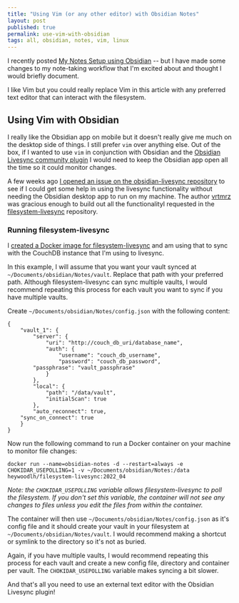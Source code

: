```yaml
---
title: "Using Vim (or any other editor) with Obsidian Notes"
layout: post
published: true
permalink: use-vim-with-obsidian 
tags: all, obsidian, notes, vim, linux
---
```


I recently posted [My Notes Setup using Obsidian](https://the-empire.systems/notes-with-obsidian) -- but I have made some changes to my note-taking workflow that I'm excited about and thought I would briefly document.

I like Vim but you could really replace Vim in this article with any preferred text editor that can interact with the filesystem.

## Using Vim with Obsidian

I really like the Obsidian app on mobile but it doesn't really give me much on the desktop side of things. I still prefer `vim` over anything else. Out of the box, if I wanted to use `vim` in conjunction with Obsidian and the [Obsidian Livesync community plugin](https://github.com/vrtmrz/obsidian-livesync) I would need to keep the Obsidian app open all the time so it could monitor changes. 

A few weeks ago [I opened an issue on the obsidian-livesync repository](https://github.com/vrtmrz/obsidian-livesync/issues/57) to see if I could get some help in using the livesync functionality without needing the Obsidian desktop app to run on my machine. The author [vrtmrz](https://github.com/vrtmrz) was gracious enough to build out all the functionalityI requested in the [filesystem-livesync](https://github.com/vrtmrz/filesystem-livesync) repository.

### Running filesystem-livesync

I [created a Docker image for filesystem-livesync](https://hub.docker.com/r/heywoodlh/filesystem-livesync) and am using that to sync with the CouchDB instance that I'm using to livesync.

In this example, I will assume that you want your vault synced at `~/Documents/obsidian/Notes/vault`. Replace that path with your preferred path. Although filesystem-livesync can sync multiple vaults, I would recommend repeating this process for each vault you want to sync if you have multiple vaults.

Create `~/Documents/obsidian/Notes/config.json` with the following content:

```
{
    "vault_1": {
        "server": {
            "uri": "http://couch_db_uri/database_name",
            "auth": {
                "username": "couch_db_username",
                "password": "couch_db_password",
		"passphrase": "vault_passphrase"
            }
        },
        "local": {
            "path": "/data/vault",
            "initialScan": true
        },
        "auto_reconnect": true,
	"sync_on_connect": true 
    }
}
```

Now run the following command to run a Docker container on your machine to monitor file changes:

```
docker run --name=obsidian-notes -d --restart=always -e CHOKIDAR_USEPOLLING=1 -v ~/Documents/obsidian/Notes:/data heywoodlh/filesystem-livesync:2022_04
```

_Note: the `CHOKIDAR_USEPOLLING` variable allows filesystem-livesync to poll the filesystem. If you don't set this variable, the container will not see any changes to files unless you edit the files from within the container._

The container will then use `~/Documents/obsidian/Notes/config.json` as it's config file and it should create your vault in your filesystem at `~/Documents/obsidian/Notes/vault`. I would recommend making a shortcut or symlink to the directory so it's not as buried.

Again, if you have multiple vaults, I would recommend repeating this process for each vault and create a new config file, directory and container per vault. The `CHOKIDAR_USEPOLLING` variable makes syncing a bit slower.

And that's all you need to use an external text editor with the Obsidian Livesync plugin!
